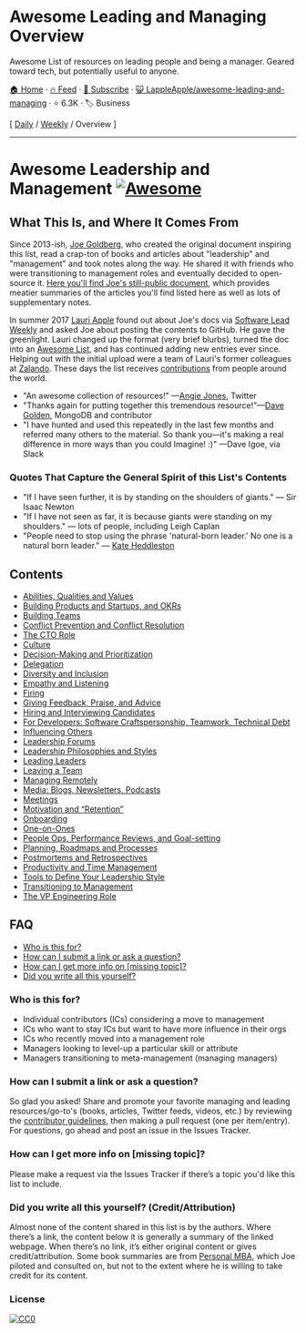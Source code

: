 # Awesome Leading and Managing Overview

Awesome List of resources on leading people and being a manager. Geared toward tech, but potentially useful to anyone.

[🏠 Home](/README.md) · [🔥 Feed](https://test.trackawesomelist.com/LappleApple/awesome-leading-and-managing/feed.xml) · [📮 Subscribe](https://trackawesomelist.us17.list-manage.com/subscribe?u=d2f0117aa829c83a63ec63c2f&id=36a103854c) · [😺 LappleApple/awesome-leading-and-managing](https://github.com/LappleApple/awesome-leading-and-managing/blob/master/README.md) · ⭐ 6.3K · 🏷️ Business

[ [Daily](/content/LappleApple/awesome-leading-and-managing/README.md) / [Weekly](/content/LappleApple/awesome-leading-and-managing/week/README.md) / Overview ]

---

# Awesome Leadership and Management [![Awesome](https://cdn.rawgit.com/sindresorhus/awesome/d7305f38d29fed78fa85652e3a63e154dd8e8829/media/badge.svg)](https://github.com/sindresorhus/awesome)

## What This Is, and Where It Comes From

Since 2013-ish, [Joe Goldberg](https://twitter.com/tenaciousjoe), who created the original document inspiring this list, read a crap-ton of books and articles about "leadership" and "management" and took notes along the way. He shared it with friends who were transitioning to management roles and eventually decided to open-source it. [Here you'll find Joe's still-public document](https://docs.google.com/document/d/1R1O0OEsQpZcBcLheRlomDrmR2tyEpdRNFnjbLALmbH4/edit#heading=h.loq53mbwc6ut), which provides meatier summaries of the articles you'll find listed here as well as lots of supplementary notes.

In summer 2017 [Lauri Apple](https://twitter.com/lauri_apple) found out about Joe's docs via [Software Lead Weekly](http://softwareleadweekly.com/) and asked Joe about posting the contents to GitHub. He gave the greenlight. Lauri changed up the format (very brief blurbs), turned the doc into an [Awesome List](https://github.com/sindresorhus/awesome), and has continued adding new entries ever since. Helping out with the initial upload were a team of Lauri's former colleagues at [Zalando](https://jobs.zalando.com/tech/). These days the list receives [contributions](https://github.com/LappleApple/awesome-leading-and-managing/blob/master/README.md/CONTRIBUTING.md) from people around the world.

*   "An awesome collection of resources!" —[Angie Jones](https://twitter.com/techgirl1908/status/888771075294642178), Twitter
*   "Thanks again for putting together this tremendous resource!"—[Dave Golden](https://twitter.com/xdg), MongoDB and contributor
*   "I have hunted and used this repeatedly in the last few months and referred many others to the material. So thank you—it's making a real difference in more ways than you could Imagine! :)" —Dave Igoe, via Slack

### Quotes That Capture the General Spirit of this List's Contents

*   "If I have seen further, it is by standing on the shoulders of giants." — Sir Isaac Newton
*   "If I have not seen as far, it is because giants were standing on my shoulders." — lots of people, including Leigh Caplan
*   "People need to stop using the phrase 'natural-born leader.' No one is a natural born leader." — [Kate Heddleston](https://twitter.com/heddle317)

## Contents

*   [Abilities, Qualities and Values](https://github.com/LappleApple/awesome-leading-and-managing/blob/master/README.md/Abilities-Qualities-Values.md)
*   [Building Products and Startups, and OKRs](https://github.com/LappleApple/awesome-leading-and-managing/blob/master/README.md/Building-Products-and-Startups-OKRs.md)
*   [Building Teams](https://github.com/LappleApple/awesome-leading-and-managing/blob/master/README.md/Building-Teams.md)
*   [Conflict Prevention and Conflict Resolution](https://github.com/LappleApple/awesome-leading-and-managing/blob/master/README.md/Conflict-Prevention-Resolution.md)
*   [The CTO Role](https://github.com/LappleApple/awesome-leading-and-managing/blob/master/README.md/The-CTO-role.md)
*   [Culture](https://github.com/LappleApple/awesome-leading-and-managing/blob/master/README.md/Culture.md)
*   [Decision-Making and Prioritization](https://github.com/LappleApple/awesome-leading-and-managing/blob/master/README.md/Decision-Making-and-Prioritization.md)
*   [Delegation](https://github.com/LappleApple/awesome-leading-and-managing/blob/master/README.md/Delegation.md)
*   [Diversity and Inclusion](https://github.com/LappleApple/awesome-leading-and-managing/blob/master/README.md/Diversity-and-Inclusion.md)
*   [Empathy and Listening](https://github.com/LappleApple/awesome-leading-and-managing/blob/master/README.md/Empathy-and-Listening.md)
*   [Firing](https://github.com/LappleApple/awesome-leading-and-managing/blob/master/README.md/Firing.md)
*   [Giving Feedback, Praise, and Advice](https://github.com/LappleApple/awesome-leading-and-managing/blob/master/README.md/Giving-Feedback-Praise-and-Advice.md)
*   [Hiring and Interviewing Candidates](https://github.com/LappleApple/awesome-leading-and-managing/blob/master/README.md/Hiring-and-Interviewing.md)
*   [For Developers: Software Craftspersonship, Teamwork, Technical Debt](https://github.com/LappleApple/awesome-leading-and-managing/blob/master/README.md/For-Developers-Teamwork-TechDebt.md)
*   [Influencing Others](https://github.com/LappleApple/awesome-leading-and-managing/blob/master/README.md/Influencing-Others.md)
*   [Leadership Forums](https://github.com/LappleApple/awesome-leading-and-managing/blob/master/README.md/Leadership-Forums.md)
*   [Leadership Philosophies and Styles](https://github.com/LappleApple/awesome-leading-and-managing/blob/master/README.md/Leadership-Philosophies-and-Styles.md)
*   [Leading Leaders](https://github.com/LappleApple/awesome-leading-and-managing/blob/master/README.md/Leading-Leaders.md)
*   [Leaving a Team](https://github.com/LappleApple/awesome-leading-and-managing/blob/master/README.md/Leaving-a-Team.md)
*   [Managing Remotely](https://github.com/LappleApple/awesome-leading-and-managing/blob/master/README.md/Managing-Remotely.md)
*   [Media: Blogs, Newsletters, Podcasts](https://github.com/LappleApple/awesome-leading-and-managing/blob/master/README.md/Media-Blogs-Newsletters-Podcasts.md)
*   [Meetings](https://github.com/LappleApple/awesome-leading-and-managing/blob/master/README.md/Meetings.md)
*   [Motivation and “Retention”](https://github.com/LappleApple/awesome-leading-and-managing/blob/master/Motivation-Retention.md)
*   [Onboarding](https://github.com/LappleApple/awesome-leading-and-managing/blob/master/README.md/Onboarding.md)
*   [One-on-Ones](https://github.com/LappleApple/awesome-leading-and-managing/blob/master/README.md/One-on-Ones.md)
*   [People Ops, Performance Reviews, and Goal-setting](https://github.com/LappleApple/awesome-leading-and-managing/blob/master/README.md/People-Ops-Perf-Reviews-and-Goal-setting.md)
*   [Planning, Roadmaps and Processes](https://github.com/LappleApple/awesome-leading-and-managing/blob/master/README.md/Planning-roadmaps.md)
*   [Postmortems and Retrospectives](https://github.com/LappleApple/awesome-leading-and-managing/blob/master/README.md/Postmortems-Retrospectives.md)
*   [Productivity and Time Management](https://github.com/LappleApple/awesome-leading-and-managing/blob/master/README.md/Productivity-and-Time-Management.md)
*   [Tools to Define Your Leadership Style](https://github.com/LappleApple/awesome-leading-and-managing/blob/master/README.md/Tools-to-Define-Your-Leadership-Style.md)
*   [Transitioning to Management](https://github.com/LappleApple/awesome-leading-and-managing/blob/master/Transitioning%20to%20Management.md)
*   [The VP Engineering Role](https://github.com/LappleApple/awesome-leading-and-managing/blob/master/README.md/The-VP-Engineering-Role.md)

## FAQ

*   [Who is this for?](#who-is-this-for)
*   [How can I submit a link or ask a question?](#how-can-i-submit-a-link-or-ask-a-question)
*   [How can I get more info on \[missing topic\]?](#how-can-i-get-more-info-on-missing-topic)
*   [Did you write all this yourself?](#did-you-write-all-this-yourself-creditattribution)

### Who is this for?

*   Individual contributors (ICs) considering a move to management
*   ICs who want to stay ICs but want to have more influence in their orgs
*   ICs who recently moved into a management role
*   Managers looking to level-up a particular skill or attribute
*   Managers transitioning to meta-management (managing managers)

### How can I submit a link or ask a question?

So glad you asked! Share and promote your favorite managing and leading resources/go-to's (books, articles, Twitter feeds, videos, etc.) by reviewing the [contributor guidelines](https://github.com/LappleApple/awesome-leading-and-managing/blob/master/README.md/CONTRIBUTING.md), then making a pull request (one per item/entry). For questions, go ahead and post an issue in the Issues Tracker.

### How can I get more info on \[missing topic]?

Please make a request via the Issues Tracker if there’s a topic you'd like this list to include.

### Did you write all this yourself? (Credit/Attribution)

Almost none of the content shared in this list is by the authors. Where there’s a link, the content below it is generally a summary of the linked webpage. When there’s no link, it’s either original content or gives credit/attribution. Some book summaries are from [Personal MBA](https://personalmba.com/), which Joe piloted and consulted on, but not to the extent where he is willing to take credit for its content.

### License

[![CC0](http://mirrors.creativecommons.org/presskit/buttons/88x31/svg/cc-zero.svg)](https://creativecommons.org/publicdomain/zero/1.0/)

